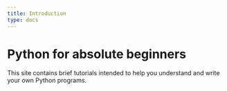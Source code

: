 ```yaml
---
title: Introduction
type: docs
---
```


# Python for absolute beginners

This site contains brief tutorials intended to help you understand and write your own Python programs.
